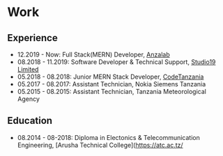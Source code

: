 # Work

## Experience

- 12.2019 - Now: Full Stack(MERN) Developer, [Anzalab](https://github.com/anzalab)
- 08.2018 - 11.2019: Software Developer & Technical Support, [Studio19 Limited](https://www.studio19.co.tz/)
- 05.2018 - 08.2018: Junior MERN Stack Developer, [CodeTanzania](https://github.com/CodeTanzania)
- 05.2017 - 08.2017: Assistant Technician, Nokia Siemens Tanzania
- 05.2015 - 08.2015: Assistant Technician, Tanzania Meteorological Agency

## Education

- 08.2014 - 08-2018: Diploma in Electonics & Telecommunication Engineering, [Arusha Technical College](https://atc.ac.tz/
